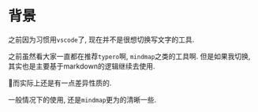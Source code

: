 # 背景
之前因为习惯用`vscode`了, 现在并不是很想切换写文字的工具. 

之前虽然看大家一直都在推荐`typero`啊, `mindmap`之类的工具啊. 但是如果我切换, 其实也是主要基于markdown的逻辑继续去使用.

而实际上还是有一点差异性质的.

一般情况下的使用, 还是`mindmap`更为的清晰一些.

